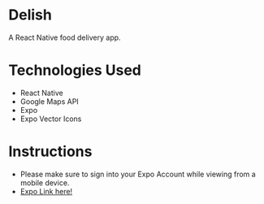 # Delish

A React Native food delivery app.

# Technologies Used

- React Native
- Google Maps API
- Expo 
- Expo Vector Icons

# Instructions

- Please make sure to sign into your Expo Account while viewing from a mobile device.
- [Expo Link here!](https://expo.io/@candytuft/projects/delish)
